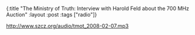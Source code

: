 {:title "The Ministry of Truth: Interview with Harold Feld about the 700 MHz Auction"
:layout :post
:tags  ["radio"]}

<http://www.szcz.org/audio/tmot_2008-02-07.mp3>

